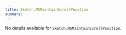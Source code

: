 ```yaml
---
title: Sketch.MSMaintainScrollPosition
summary:
---
```


No details available for `Sketch.MSMaintainScrollPosition`.
